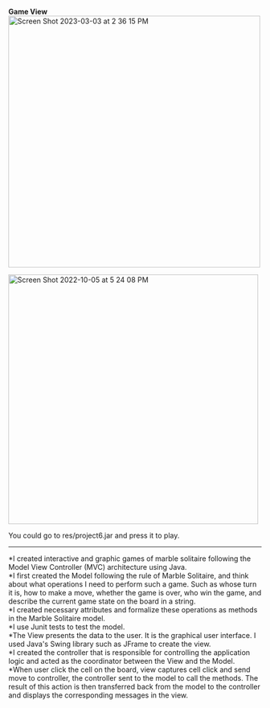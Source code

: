 **Game View**
<br/>
<img width="501" alt="Screen Shot 2023-03-03 at 2 36 15 PM" src="https://user-images.githubusercontent.com/90473308/222844694-770c9262-19b3-4488-acbe-b0bb7de03a6f.png">

<img width="497" alt="Screen Shot 2022-10-05 at 5 24 08 PM" src="https://user-images.githubusercontent.com/90473308/194187212-2ea26d3b-a280-48a5-b2a0-351d3eb27a6c.png">

You could go to res/project6.jar and press it to play.

<hr />
*I	created interactive and graphic games of marble solitaire following the Model View Controller (MVC) architecture using Java. 
<br/>
*I first created the Model following the rule of Marble Solitaire, and think about what operations I need to perform such a game. Such as whose turn it is, how to make a move, whether the game is over, who win the game, and describe the current game state on the board in a string.
<br/>
*I created necessary attributes and formalize these operations as methods in the Marble Solitaire model. 
<br/>
*I use Junit tests to test the model.
<br/>
*The View presents the data to the user. It is the graphical user interface. I used Java's Swing library such as JFrame to create the view.
<br/>
*I created the controller that is responsible for controlling the application logic and acted as the coordinator between the View and the Model.
<br/>
*When user click the cell on the board, view captures cell click and send move to controller, the controller sent to the model to call the methods. The result of this action is then transferred back from the model to the controller and displays the corresponding messages in the view.
